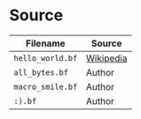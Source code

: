 # Source


| Filename         | Source                                               |
|------------------|------------------------------------------------------|
| `hello_world.bf` | [Wikipedia](https://en.wikipedia.org/wiki/Brainfuck) |
| `all_bytes.bf`   | Author                                               |
| `macro_smile.bf` | Author                                               |
| `:).bf`          | Author                                               |
